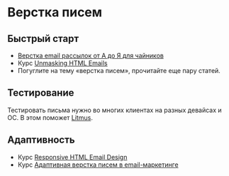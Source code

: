# Верстка писем

## Быстрый старт

* [Верстка email рассылок от А до Я для чайников](https://habrahabr.ru/post/252279/)
* Курс [Unmasking HTML Emails](https://litmus.com/builder/3fe0d54/complete)
* Погуглите на тему «верстка писем», прочитайте еще пару статей.

## Тестирование

Тестировать письма нужно во многих клиентах на разных девайсах и ОС. В этом поможет [Litmus](https://litmus.com).

## Адаптивность

* Курс [Responsive HTML Email Design](https://frontendmasters.com/courses/responsive-email/)
* Курс [Адаптивная верстка писем в email-маркетинге](https://netology.ru/courses/adaptivnaya-verstka-email)

